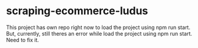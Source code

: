 # scraping-ecommerce-ludus

This project has own repo right now to load the project using npm run start. But, currently, still theres an error while load the project using npm run start. Need to fix it. 
